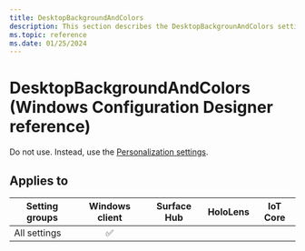 ```yaml
---
title: DesktopBackgroundAndColors
description: This section describes the DesktopBackgrounAndColors settings that you can configure in provisioning packages for Windows 10 using Windows Configuration Designer.
ms.topic: reference
ms.date: 01/25/2024
---
```


# DesktopBackgroundAndColors (Windows Configuration Designer reference)

Do not use. Instead, use the [Personalization settings](wcd-personalization.md).

## Applies to

| Setting groups  | Windows client | Surface Hub | HoloLens | IoT Core |
| --- | :---: | :---: | :---: | :---: |
| All settings | ✅  |  |  |  |
